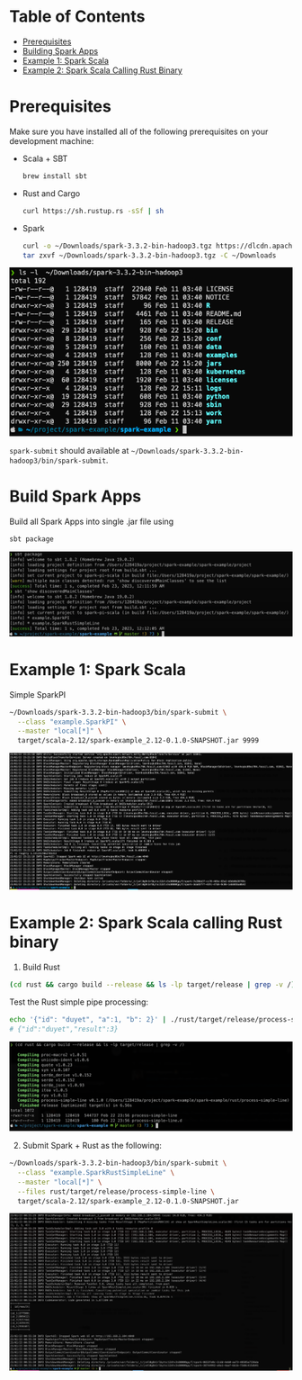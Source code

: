 # Table of Contents
- [Prerequisites](#prerequisites)
- [Building Spark Apps](#build-spark-apps)
- [Example 1: Spark Scala](#example-1-spark-scala)
- [Example 2: Spark Scala Calling Rust Binary](#example-2-spark-scala-calling-rust-binary)

# Prerequisites

Make sure you have installed all of the following prerequisites on your development machine:

- Scala + SBT

  ```bash
  brew install sbt
  ```

- Rust and Cargo

  ```bash
  curl https://sh.rustup.rs -sSf | sh
  ```

- Spark

  ```bash
  curl -o ~/Downloads/spark-3.3.2-bin-hadoop3.tgz https://dlcdn.apache.org/spark/spark-3.3.2/spark-3.3.2-bin-hadoop3.tgz
  tar zxvf ~/Downloads/spark-3.3.2-bin-hadoop3.tgz -C ~/Downloads
  ```

![](./.github/screenshots/download.png)

`spark-submit` should available at `~/Downloads/spark-3.3.2-bin-hadoop3/bin/spark-submit`.


# Build Spark Apps

Build all Spark Apps into single .jar file using

```bash
sbt package
```

![](./.github/screenshots/sbt-package.png)


# Example 1: Spark Scala

Simple SparkPI

```bash
~/Downloads/spark-3.3.2-bin-hadoop3/bin/spark-submit \
  --class "example.SparkPI" \
  --master "local[*]" \
  target/scala-2.12/spark-example_2.12-0.1.0-SNAPSHOT.jar 9999
```

![](./.github/screenshots/spark-submit.png)

# Example 2: Spark Scala calling Rust binary

1. Build Rust

```bash
(cd rust && cargo build --release && ls -lp target/release | grep -v /)
```

Test the Rust simple pipe processing:

```bash
echo '{"id": "duyet", "a":1, "b": 2}' | ./rust/target/release/process-simple-line
# {"id":"duyet","result":3}
```

![](./.github/screenshots/rust-build.png)


2. Submit Spark + Rust as the following:

```bash
~/Downloads/spark-3.3.2-bin-hadoop3/bin/spark-submit \
  --class "example.SparkRustSimpleLine" \
  --master "local[*]" \
  --files rust/target/release/process-simple-line \
  target/scala-2.12/spark-example_2.12-0.1.0-SNAPSHOT.jar
```

![](./.github/screenshots/spark-rust-result.png)
